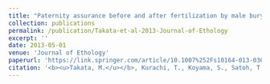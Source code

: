 ```yaml
---
title: "Paternity assurance before and after fertilization by male burying beetles (*Nicrophorus quadripunctatus*)"
collection: publications
permalink: /publication/Takata-et-al-2013-Journal-of-Ethology
excerpt: ''
date: 2013-05-01
venue: 'Journal of Ethology'
paperurl: 'https://link.springer.com/article/10.1007%252Fs10164-013-0366-0'
citation: '<b><u>Takata, M.</u></b>, Kurachi, T., Koyama, S., Satoh, T., Fugo, H. (2013) <b><i>Journal of Ethology</i></b> 31: 185-191.'
---
```


<!-- 論文の要約・解説など入れたければここ打つ -->
